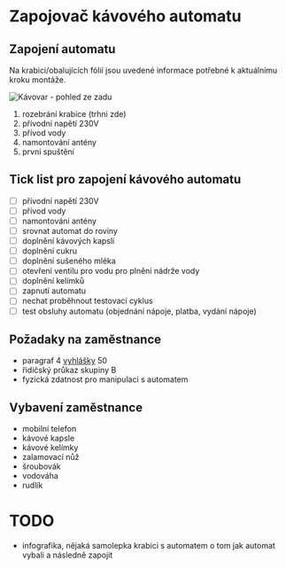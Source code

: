 # Zapojovač kávového automatu

## Zapojení automatu
Na krabici/obalujících fólií jsou uvedené informace potřebné k aktuálnímu kroku montáže.

![Kávovar - pohled ze zadu](./Kávovar-pohled_ze_zadu.png)

1. rozebrání krabice (trhni zde)
2. přívodní napětí 230V
3. přívod vody
4. namontování antény
5. první spuštění

## Tick list pro zapojení kávového automatu
- [ ] přívodní napětí 230V
- [ ] přívod vody
- [ ] namontování antény
- [ ] srovnat automat do roviny
- [ ] doplnění kávových kapslí
- [ ] doplnění cukru
- [ ] doplnění sušeného mléka
- [ ] otevření ventilu pro vodu pro plnění nádrže vody
- [ ] doplnění kelímků
- [ ] zapnutí automatu
- [ ] nechat proběhnout testovací cyklus
- [ ] test obsluhy automatu (objednání nápoje, platba, vydání nápoje)

## Požadaky na zaměstnance
 - paragraf 4 [vyhlášky](http://atp-elektro.cz/rozdeleni-paragrafu-dle-vyhlasky-501978-sbirka/) 50
 - řidičský průkaz skupiny B
 - fyzická zdatnost pro manipulaci s automatem

## Vybavení zaměstnance
 - mobilní telefon
 - kávové kapsle
 - kávové kelímky
 - zalamovací nůž
 - šroubovák
 - vodováha
 - rudlík

# TODO
- infografika, nějaká samolepka krabici s automatem o tom jak automat vybali a následně zapojit
